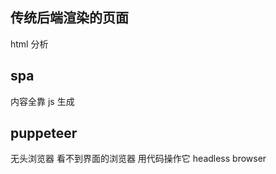 ## 传统后端渲染的页面
html 分析

## spa
<div id="app"></div>
内容全靠 js 生成

## puppeteer
无头浏览器   看不到界面的浏览器 用代码操作它
headless browser

